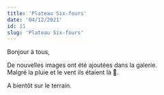```yaml
---
title: 'Plateau Six-fours'
date: '04/12/2021'
id: 11
slug: 'Plateau Six-fours'
---
```


Bonjour à tous,

De nouvelles images ont été ajoutées dans la galerie. <br>
Malgré la pluie et le vent ils étaient là 👏.

<nuxt-link to="/gallery">

<nuxt-img src="/images_blog/plateau_six_fours.png" format="webp" sizes="sm:290px lg:400px" alt="pannel de photo ajouté" />

</nuxt-link>

A bientôt sur le terrain.